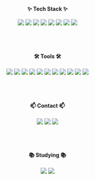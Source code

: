 
<!--
**heesun2/heesun2** is a ✨ _special_ ✨ repository because its `README.md` (this file) appears on your GitHub profile.

Here are some ideas to get you started:

- 🔭 I’m currently working on ...
- 🌱 I’m currently learning ...
- 👯 I’m looking to collaborate on ...
- 🤔 I’m looking for help with ...
- 💬 Ask me about ...
- 📫 How to reach me: ...
- 😄 Pronouns: ...
- ⚡ Fun fact: ...
-->
<br><br><br><br>
<h4 align="center">✨ Tech Stack ✨</h4>
<div align="center">
<img src="https://img.shields.io/badge/html5-E34F26?style=for-the-badge&logo=html5&logoColor=white"/>
<img src="https://img.shields.io/badge/css-1572B6?style=for-the-badge&logo=css3&logoColor=white"/>
<img src="https://img.shields.io/badge/javascript-F7DF1E?style=for-the-badge&logo=javascript&logoColor=black"/>

<img src="https://img.shields.io/badge/react.js-61DAFB?style=for-the-badge&logo=react&logoColor=black"/>
  <img src="https://img.shields.io/badge/React%20Query-FF4154?style=for-the-badge&logo=react%20query&logoColor=white" />
  <img src="https://img.shields.io/badge/Recoil-3578E5?style=for-the-badge&logo=recoil&logoColor=white" />
<img src="https://img.shields.io/badge/typescript-3178C6?style=for-the-badge&logo=typescript&logoColor=white"/>
<img src="https://img.shields.io/badge/next.js-000000?style=for-the-badge&logo=next.js&logoColor=white"/>

<br><br>


<h4 align="center">🛠 Tools 🛠</h4>
<div align="center">
  <img src="https://img.shields.io/badge/git-F05033.svg?style=for-the-badge&logo=git&logoColor=white" />
  <img src="https://img.shields.io/badge/github-181717.svg?style=for-the-badge&logo=github&logoColor=white" /> <img src="https://img.shields.io/badge/Notion-F3F3F3.svg?style=for-the-badge&logo=notion&logoColor=black" /> <img src="https://img.shields.io/badge/slack-4A154B?style=for-the-badge&logo=slack&logoColor=white"/>
  <img src="https://img.shields.io/badge/figma-F24E1E.svg?style=for-the-badge&logo=figma&logoColor=white" /> <img src="https://img.shields.io/badge/VSCode-2C2C32.svg?style=for-the-badge&logo=visual-studio-code&logoColor=22ABF3" />

<img src="https://img.shields.io/badge/cinema4d-011A6A.svg?style=for-the-badge&logo=cinema4d&logoColor=white" />
<img src="https://img.shields.io/badge/adobeillustrator-FF9A00.svg?style=for-the-badge&logo=adobeillustrator&logoColor=white" />
<img src="https://img.shields.io/badge/photoshop-31A8FF.svg?style=for-the-badge&logo=adobephotoshop&logoColor=white" />
<img src="https://img.shields.io/badge/premierepro-9999FF.svg?style=for-the-badge&logo=adobepremierepro&logoColor=white" />
<img src="https://img.shields.io/badge/aftereffects-00005B.svg?style=for-the-badge&logo=adobeaftereffects&logoColor=white" />


<!-- <img src="https://img.shields.io/badge/-white?style=flat-square&logo=adobeillustrator&logoColor=FF9A00"/><img src="https://img.shields.io/badge/-white?style=flat-square&logo=adobephotoshop&logoColor=31A8FF"/><img src="https://img.shields.io/badge/-white?style=flat-square&logo=adobepremierepro&logoColor=9999FF"/><img src="https://img.shields.io/badge/-white?style=flat-square&logo=adobeaftereffects&logoColor=9999FF"/><img src="https://img.shields.io/badge/-white?style=flat-square&logo=cinema4d&logoColor=011A6A"/> -->
</div>


<br><br>

<h4 align="center">📫 Contact 📫</h4>
<div align="center">
<a href="https://github.com/heesun2" target="_blank"><img src="https://img.shields.io/badge/Velog-20c997?style=flat-square&logo=Vimeo&logoColor=white"/></a>
<a href="https://adaptive-substance-ad8.notion.site/9e6e3078a7c04e89ba03390dff0ac7b8?pvs=4" target="_blank"><img src="https://img.shields.io/badge/Portfolio-000000?style=flat-square&logo=notion&logoColor=white"/></a>
<a href="mailto:designh2sun@gmail.com" target="_blank"><img src="https://img.shields.io/badge/Gmail-EA4335?style=flat-square&logo=Gmail&logoColor=white"/></a>
</div>

<br><br>


<h4 align="center">📚 Studying 📚</h4>
<div align="center">
  <img src="https://img.shields.io/badge/typescript-007ACC.svg?style=for-the-badge&logo=typescript&logoColor=white" />
<img src="https://img.shields.io/badge/next.js-000000?style=for-the-badge&logo=next.js&logoColor=white"/>
</div>
